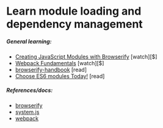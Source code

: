 # Learn module loading and dependency management

##### General learning:

-   [Creating JavaScript Modules with Browserify](http://www.pluralsight.com/courses/creating-javascript-modules-browserify) [watch][$]
-   [Webpack Fundamentals](http://www.pluralsight.com/courses/webpack-fundamentals) [watch][$]
-   [browserify-handbook](https://github.com/substack/browserify-handbook) [read]
-   [Choose ES6 modules Today!](http://developer.telerik.com/featured/choose-es6-modules-today/) [read]

##### References/docs:

-   [browserify](http://browserify.org/)
-   [system.js](https://github.com/systemjs/systemjs)
-   [webpack](http://webpack.github.io/)
